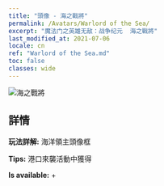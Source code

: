 ```yaml
---
title: "頭像 - 海之戰將"
permalink: /Avatars/Warlord of the Sea/
excerpt: "魔法门之英雄无敌：战争纪元  海之戰將"
last_modified_at: 2021-07-06
locale: cn
ref: "Warlord of the Sea.md"
toc: false
classes: wide
---
```

 ![海之戰將](/images/a/avatarFrame_202.png)

## 詳情

 **玩法詳解:** 海洋領主頭像框 

 **Tips:** 港口來襲活動中獲得 

 **Is available:**  + 

